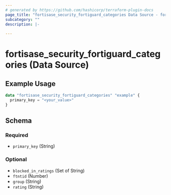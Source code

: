 ```yaml
---
# generated by https://github.com/hashicorp/terraform-plugin-docs
page_title: "fortisase_security_fortiguard_categories Data Source - fortisase"
subcategory: ""
description: |-
  
---
```


# fortisase_security_fortiguard_categories (Data Source)



## Example Usage

```terraform
data "fortisase_security_fortiguard_categories" "example" {
  primary_key = "<your_value>"
}
```

<!-- schema generated by tfplugindocs -->
## Schema

### Required

- `primary_key` (String)

### Optional

- `blocked_in_ratings` (Set of String)
- `ftntid` (Number)
- `group` (String)
- `rating` (String)
